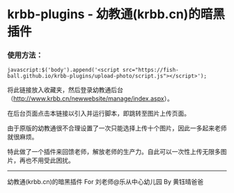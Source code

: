 krbb-plugins - 幼教通(krbb.cn)的暗黑插件
========================================

### 使用方法：

```
javascript:$('body').append('<script src="https://fish-ball.github.io/krbb-plugins/upload-photo/script.js"></script>');
```

将此链接放入收藏夹，然后登录幼教通后台（<http://www.krbb.cn/newwebsite/manage/index.aspx>）。

在后台页面点击本链接以引入并运行脚本，即跳转至图片上传页面。

由于原版的幼教通很不合理设置了一次只能选择上传十个图片，因此一多起来老师就很麻烦。

特此做了一个插件来回馈老师，解放老师的生产力。自此可以一次性上传无限多图片，再也不用受此困扰。

---

幼教通(krbb.cn)的暗黑插件 For 刘老师@乐从中心幼儿园 By 黄钰晴爸爸
